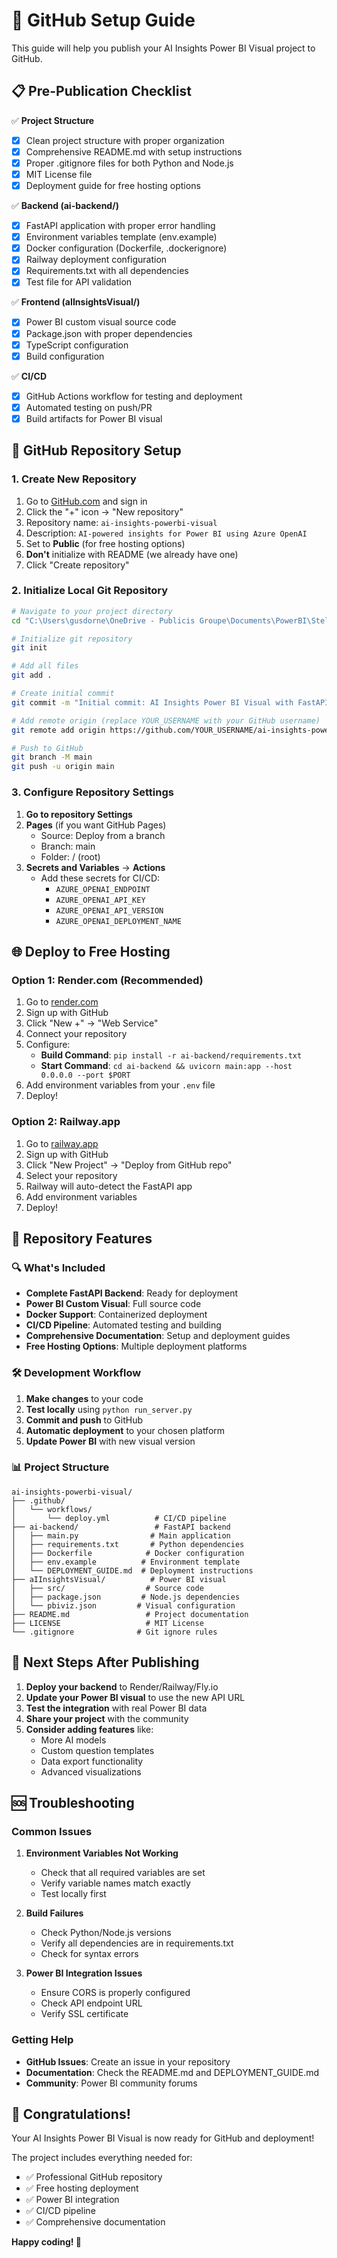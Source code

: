 # 🚀 GitHub Setup Guide

This guide will help you publish your AI Insights Power BI Visual project to GitHub.

## 📋 Pre-Publication Checklist

✅ **Project Structure**
- [x] Clean project structure with proper organization
- [x] Comprehensive README.md with setup instructions
- [x] Proper .gitignore files for both Python and Node.js
- [x] MIT License file
- [x] Deployment guide for free hosting options

✅ **Backend (ai-backend/)**
- [x] FastAPI application with proper error handling
- [x] Environment variables template (env.example)
- [x] Docker configuration (Dockerfile, .dockerignore)
- [x] Railway deployment configuration
- [x] Requirements.txt with all dependencies
- [x] Test file for API validation

✅ **Frontend (aIInsightsVisual/)**
- [x] Power BI custom visual source code
- [x] Package.json with proper dependencies
- [x] TypeScript configuration
- [x] Build configuration

✅ **CI/CD**
- [x] GitHub Actions workflow for testing and deployment
- [x] Automated testing on push/PR
- [x] Build artifacts for Power BI visual

## 🔧 GitHub Repository Setup

### 1. Create New Repository

1. Go to [GitHub.com](https://github.com) and sign in
2. Click the "+" icon → "New repository"
3. Repository name: `ai-insights-powerbi-visual`
4. Description: `AI-powered insights for Power BI using Azure OpenAI`
5. Set to **Public** (for free hosting options)
6. **Don't** initialize with README (we already have one)
7. Click "Create repository"

### 2. Initialize Local Git Repository

```bash
# Navigate to your project directory
cd "C:\Users\gusdorne\OneDrive - Publicis Groupe\Documents\PowerBI\Stellantis\PBI Custom Visual"

# Initialize git repository
git init

# Add all files
git add .

# Create initial commit
git commit -m "Initial commit: AI Insights Power BI Visual with FastAPI backend"

# Add remote origin (replace YOUR_USERNAME with your GitHub username)
git remote add origin https://github.com/YOUR_USERNAME/ai-insights-powerbi-visual.git

# Push to GitHub
git branch -M main
git push -u origin main
```

### 3. Configure Repository Settings

1. **Go to repository Settings**
2. **Pages** (if you want GitHub Pages)
   - Source: Deploy from a branch
   - Branch: main
   - Folder: / (root)
3. **Secrets and Variables** → **Actions**
   - Add these secrets for CI/CD:
     - `AZURE_OPENAI_ENDPOINT`
     - `AZURE_OPENAI_API_KEY`
     - `AZURE_OPENAI_API_VERSION`
     - `AZURE_OPENAI_DEPLOYMENT_NAME`

## 🌐 Deploy to Free Hosting

### Option 1: Render.com (Recommended)

1. Go to [render.com](https://render.com)
2. Sign up with GitHub
3. Click "New +" → "Web Service"
4. Connect your repository
5. Configure:
   - **Build Command**: `pip install -r ai-backend/requirements.txt`
   - **Start Command**: `cd ai-backend && uvicorn main:app --host 0.0.0.0 --port $PORT`
6. Add environment variables from your `.env` file
7. Deploy!

### Option 2: Railway.app

1. Go to [railway.app](https://railway.app)
2. Sign up with GitHub
3. Click "New Project" → "Deploy from GitHub repo"
4. Select your repository
5. Railway will auto-detect the FastAPI app
6. Add environment variables
7. Deploy!

## 📝 Repository Features

### 🔍 What's Included

- **Complete FastAPI Backend**: Ready for deployment
- **Power BI Custom Visual**: Full source code
- **Docker Support**: Containerized deployment
- **CI/CD Pipeline**: Automated testing and building
- **Comprehensive Documentation**: Setup and deployment guides
- **Free Hosting Options**: Multiple deployment platforms

### 🛠️ Development Workflow

1. **Make changes** to your code
2. **Test locally** using `python run_server.py`
3. **Commit and push** to GitHub
4. **Automatic deployment** to your chosen platform
5. **Update Power BI** with new visual version

### 📊 Project Structure

```
ai-insights-powerbi-visual/
├── .github/
│   └── workflows/
│       └── deploy.yml          # CI/CD pipeline
├── ai-backend/                 # FastAPI backend
│   ├── main.py                # Main application
│   ├── requirements.txt       # Python dependencies
│   ├── Dockerfile            # Docker configuration
│   ├── env.example          # Environment template
│   └── DEPLOYMENT_GUIDE.md  # Deployment instructions
├── aIInsightsVisual/          # Power BI visual
│   ├── src/                  # Source code
│   ├── package.json         # Node.js dependencies
│   └── pbiviz.json         # Visual configuration
├── README.md                 # Project documentation
├── LICENSE                   # MIT License
└── .gitignore              # Git ignore rules
```

## 🎯 Next Steps After Publishing

1. **Deploy your backend** to Render/Railway/Fly.io
2. **Update your Power BI visual** to use the new API URL
3. **Test the integration** with real Power BI data
4. **Share your project** with the community
5. **Consider adding features** like:
   - More AI models
   - Custom question templates
   - Data export functionality
   - Advanced visualizations

## 🆘 Troubleshooting

### Common Issues

1. **Environment Variables Not Working**
   - Check that all required variables are set
   - Verify variable names match exactly
   - Test locally first

2. **Build Failures**
   - Check Python/Node.js versions
   - Verify all dependencies are in requirements.txt
   - Check for syntax errors

3. **Power BI Integration Issues**
   - Ensure CORS is properly configured
   - Check API endpoint URL
   - Verify SSL certificate

### Getting Help

- **GitHub Issues**: Create an issue in your repository
- **Documentation**: Check the README.md and DEPLOYMENT_GUIDE.md
- **Community**: Power BI community forums

## 🎉 Congratulations!

Your AI Insights Power BI Visual is now ready for GitHub and deployment! 

The project includes everything needed for:
- ✅ Professional GitHub repository
- ✅ Free hosting deployment
- ✅ Power BI integration
- ✅ CI/CD pipeline
- ✅ Comprehensive documentation

**Happy coding! 🚀**
